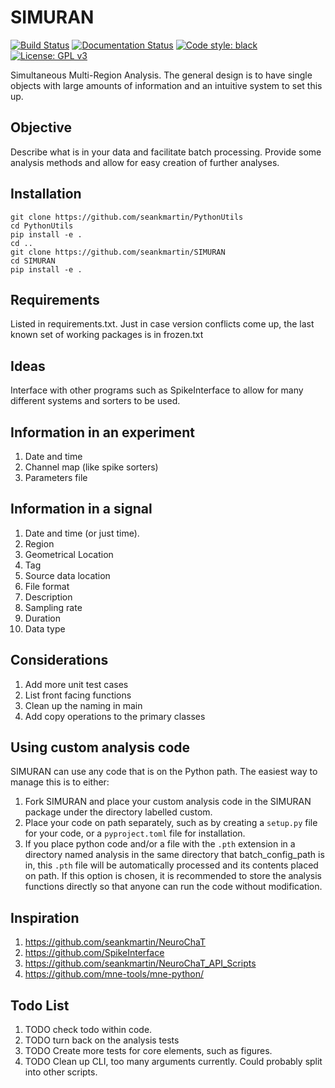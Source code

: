 # SIMURAN
[![Build Status](https://travis-ci.com/seankmartin/SIMURAN.svg?branch=master)](https://travis-ci.com/seankmartin/SIMURAN)
[![Documentation Status](https://readthedocs.org/projects/simuran/badge/?version=latest)](https://simuran.readthedocs.io/en/latest/?badge=latest)
[![Code style: black](https://img.shields.io/badge/code%20style-black-000000.svg)](https://github.com/psf/black)
[![License: GPL v3](https://img.shields.io/badge/License-GPLv3-blue.svg)](https://www.gnu.org/licenses/gpl-3.0)

Simultaneous Multi-Region Analysis.
The general design is to have single objects with large amounts of information and an intuitive system to set this up.

## Objective
Describe what is in your data and facilitate batch processing.
Provide some analysis methods and allow for easy creation of further analyses.

## Installation
```
git clone https://github.com/seankmartin/PythonUtils
cd PythonUtils
pip install -e .
cd ..
git clone https://github.com/seankmartin/SIMURAN
cd SIMURAN
pip install -e .
```

## Requirements
Listed in requirements.txt.
Just in case version conflicts come up, the last known set of working packages is in frozen.txt

## Ideas
Interface with other programs such as SpikeInterface to allow for many different systems and sorters to be used.

## Information in an experiment
1. Date and time
2. Channel map (like spike sorters)
3. Parameters file

## Information in a signal
1. Date and time (or just time).
2. Region
3. Geometrical Location
4. Tag
5. Source data location
6. File format
7. Description
8. Sampling rate
9. Duration
10. Data type

## Considerations
1. Add more unit test cases
2. List front facing functions
3. Clean up the naming in main
4. Add copy operations to the primary classes

## Using custom analysis code
SIMURAN can use any code that is on the Python path. The easiest way to manage this is to either:
1. Fork SIMURAN and place your custom analysis code in the SIMURAN package under the directory labelled custom.
2. Place your code on path separately, such as by creating a `setup.py` file for your code, or a `pyproject.toml` file for installation.
3. If you place python code and/or a file with the `.pth` extension in a directory named analysis in the same directory that batch_config_path is in, this `.pth` file will be automatically processed and its contents placed on path. If this option is chosen, it is recommended to store the analysis functions directly so that anyone can run the code without modification.

## Inspiration
1. https://github.com/seankmartin/NeuroChaT
2. https://github.com/SpikeInterface
3. https://github.com/seankmartin/NeuroChaT_API_Scripts
4. https://github.com/mne-tools/mne-python/

## Todo List
1. TODO check todo within code.
2. TODO turn back on the analysis tests
3. TODO Create more tests for core elements, such as figures.
4. TODO Clean up CLI, too many arguments currently. Could probably split into other scripts.
